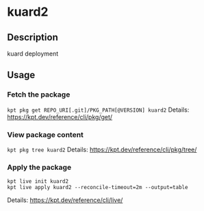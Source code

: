 # kuard2

## Description
kuard deployment

## Usage

### Fetch the package
`kpt pkg get REPO_URI[.git]/PKG_PATH[@VERSION] kuard2`
Details: https://kpt.dev/reference/cli/pkg/get/

### View package content
`kpt pkg tree kuard2`
Details: https://kpt.dev/reference/cli/pkg/tree/

### Apply the package
```
kpt live init kuard2
kpt live apply kuard2 --reconcile-timeout=2m --output=table
```
Details: https://kpt.dev/reference/cli/live/
